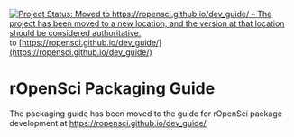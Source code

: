 [![Project Status: Moved to https://ropensci.github.io/dev_guide/ – The project has been moved to a new location, and the version at that location should be considered authoritative.](http://www.repostatus.org/badges/latest/moved.svg)](http://www.repostatus.org/#moved) to [https://ropensci.github.io/dev_guide/](https://ropensci.github.io/dev_guide/)


# rOpenSci Packaging Guide

The packaging guide has been moved to the guide for rOpenSci package development at https://ropensci.github.io/dev_guide/
